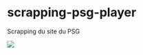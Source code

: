 # scrapping-psg-player
Scrapping du site du PSG

 <a href="https://visitcount.itsvg.in">
  <img src="https://visitcount.itsvg.in/api?id=nouha404&label=Players%20&color=12&icon=2&pretty=true" />
</a>
